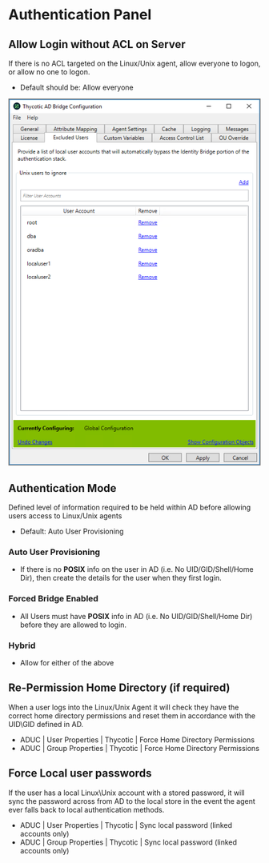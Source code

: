 [title]: # (Authentication)
[tags]: # (panel)
[priority]: # (6)
[display]: # (none)
# Authentication Panel

## Allow Login without ACL on Server

If there is no ACL targeted on the Linux/Unix agent, allow everyone to logon, or allow no one to logon. 

* Default should be: Allow everyone

![exclude](../images/exclude.png "Excluded Users")

## Authentication Mode

Defined level of information required to be held within AD before allowing users access to Linux/Unix agents

* Default: Auto User Provisioning

### Auto User Provisioning

* If there is no __POSIX__ info on the user in AD (i.e. No UID/GID/Shell/Home Dir), then create the details for the user when they first login.

### Forced Bridge Enabled

* All Users must have __POSIX__ info in AD (i.e. No UID/GID/Shell/Home Dir) before they are allowed to login.

### Hybrid

* Allow for either of the above

## Re-Permission Home Directory (if required)

When a user logs into the Linux/Unix Agent it will check they have the correct home directory permissions and reset them in accordance with the UID\\GID defined in AD.

* ADUC | User Properties | Thycotic | Force Home Directory Permissions
* ADUC | Group Properties | Thycotic | Force Home Directory Permissions

## Force Local user passwords

If the user has a local Linux\\Unix account with a stored password, it will sync the password across from AD to the local store in the event the agent ever falls back to local authentication methods.

* ADUC | User Properties | Thycotic | Sync local password (linked accounts only)
* ADUC | Group Properties | Thycotic | Sync local password (linked accounts only)
